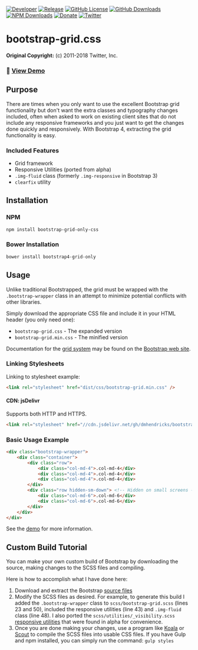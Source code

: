 [![Developer](https://img.shields.io/badge/developer-Daniel%20M.%20Hendricks-lightgrey.svg?colorB=9900cc )](https://www.danhendricks.com?utm_source=github.com&utm_medium=campaign&utm_content=button&utm_campaign=dmhendricks%2Fbootstrap-grid-css)
[![Release](https://img.shields.io/github/release/dmhendricks/bootstrap-grid-css.svg)](https://github.com/dmhendricks/bootstrap-grid-css/releases)
[![GitHub License](https://img.shields.io/badge/license-MIT-yellow.svg)](https://raw.githubusercontent.com/dmhendricks/bootstrap-grid-css/master/LICENSE)
[![GitHub Downloads](https://img.shields.io/packagist/dt/dmhendricks/bootstrap-grid-css.svg?label=GitHub%20downloads)](https://github.com/dmhendricks/bootstrap-grid-css/releases)
[![NPM Downloads](https://img.shields.io/npm/dt/bootstrap-grid-css.svg?label=npm%20downloads)](https://www.npmjs.com/package/bootstrap-grid-css?utm_source=github.com&utm_medium=referral&utm_content=button&utm_campaign=dmhendricks%2Fbootstrap-grid-css)
[![Donate](https://img.shields.io/badge/Donate-PayPal-green.svg)](https://paypal.me/danielhendricks)
[![Twitter](https://img.shields.io/twitter/url/https/github.com/dmhendricks/bootstrap-grid-css.svg?style=social)](https://twitter.com/danielhendricks)

# bootstrap-grid.css

**Original Copyright:** (c) 2011-2018 Twitter, Inc.

### :pushpin: [View Demo](https://dmhendricks.github.io/demo/bootstrap-grid-css/)

## Purpose

There are times when you only want to use the excellent Bootstrap grid functionality but don't want the extra classes and typography changes included, often when asked to work on existing client sites that do not include any responsive frameworks and you just want to get the changes done quickly and responsively. With Bootstrap 4, extracting the grid functionality is easy.

### Included Features

* Grid framework
* Responsive Utilities (ported from alpha)
* `.img-fluid` class (formerly `.img-responsive` in Bootstrap 3)
* `clearfix` utility

## Installation

### NPM

```bash
npm install bootstrap-grid-only-css
```

### Bower Installation

```bash
bower install bootstrap4-grid-only
```

## Usage

Unlike traditional Bootstrapped, the grid must be wrapped with the `.bootstrap-wrapper` class in an attempt to minimize potential conflicts with other libraries.

Simply download the appropriate CSS file and include it in your HTML header (you only need one):
* `bootstrap-grid.css` - The expanded version
* `bootstrap-grid.min.css` - The minified version

Documentation for the [grid system](https://getbootstrap.com/docs/4.1/layout/grid/) may be found on the [Bootstrap web site](https://getbootstrap.com/).

### Linking Stylesheets

Linking to stylesheet example:

```html
<link rel="stylesheet" href="dist/css/bootstrap-grid.min.css" />
```

#### CDN: jsDelivr

Supports both HTTP and HTTPS.

```html
<link rel="stylesheet" href="//cdn.jsdelivr.net/gh/dmhendricks/bootstrap-grid-css@4.1.3/dist/css/bootstrap-grid.min.css" />
```

### Basic Usage Example

```html
<div class="bootstrap-wrapper">
	<div class="container">
		<div class="row">
			<div class="col-md-4">.col-md-4</div>
			<div class="col-md-4">.col-md-4</div>
			<div class="col-md-4">.col-md-4</div>
		</div>
		<div class="row hidden-sm-down"> <!-- Hidden on small screens -->
			<div class="col-md-6">.col-md-6</div>
			<div class="col-md-6">.col-md-6</div>
		</div>
	</div>
</div>
```

See the [demo](https://dmhendricks.github.io/demo/bootstrap-grid-css/) for more information.

## Custom Build Tutorial

You can make your own custom build of Bootstrap by downloading the source, making changes to the SCSS files and compiling.

Here is how to accomplish what I have done here:

1. Download and extract the Bootstrap [source files](https://github.com/twbs/bootstrap/)
2. Modify the SCSS files as desired. For example, to generate this build I added the `.bootstrap-wrapper` class to `scss/bootstrap-grid.scss` (lines 23 and 50), included the responsive utilities (line 43) and `.img-fluid` class (line 48). I also ported the `scss/utilities/_visibility.scss` [responsive utilities](http://v4-alpha.getbootstrap.com/layout/responsive-utilities/) that were found in alpha for convenience.
3. Once you are done making your changes, use a program like [Koala](http://koala-app.com/) or [Scout](http://scout-app.io/) to compile the SCSS files into usable CSS files. If you have Gulp and npm installed, you can simply run the command: `gulp styles`
